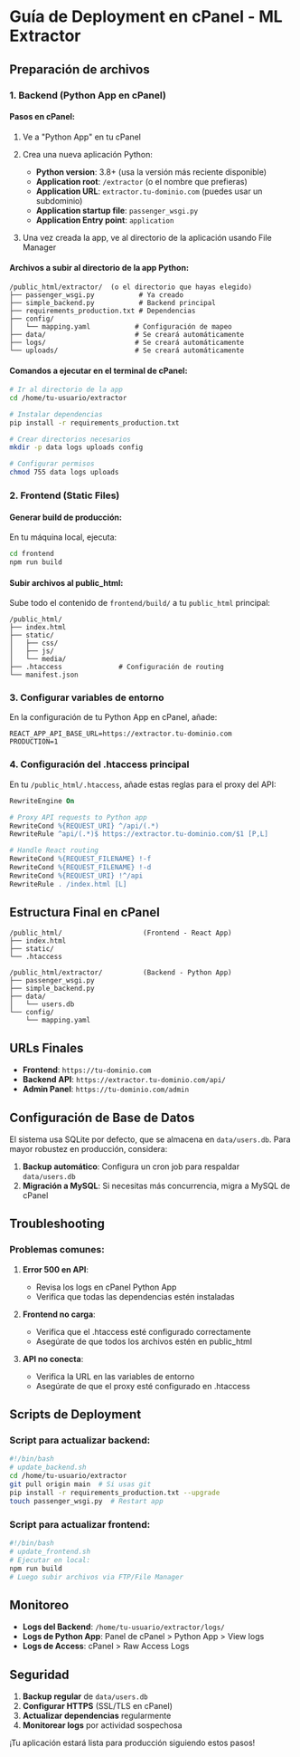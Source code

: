 # Guía de Deployment en cPanel - ML Extractor

## Preparación de archivos

### 1. Backend (Python App en cPanel)

#### Pasos en cPanel:
1. Ve a "Python App" en tu cPanel
2. Crea una nueva aplicación Python:
   - **Python version**: 3.8+ (usa la versión más reciente disponible)
   - **Application root**: `/extractor` (o el nombre que prefieras)
   - **Application URL**: `extractor.tu-dominio.com` (puedes usar un subdominio)
   - **Application startup file**: `passenger_wsgi.py`
   - **Application Entry point**: `application`

3. Una vez creada la app, ve al directorio de la aplicación usando File Manager

#### Archivos a subir al directorio de la app Python:
```
/public_html/extractor/  (o el directorio que hayas elegido)
├── passenger_wsgi.py           # Ya creado
├── simple_backend.py           # Backend principal
├── requirements_production.txt # Dependencias
├── config/
│   └── mapping.yaml           # Configuración de mapeo
├── data/                      # Se creará automáticamente
├── logs/                      # Se creará automáticamente
└── uploads/                   # Se creará automáticamente
```

#### Comandos a ejecutar en el terminal de cPanel:
```bash
# Ir al directorio de la app
cd /home/tu-usuario/extractor

# Instalar dependencias
pip install -r requirements_production.txt

# Crear directorios necesarios
mkdir -p data logs uploads config

# Configurar permisos
chmod 755 data logs uploads
```

### 2. Frontend (Static Files)

#### Generar build de producción:
En tu máquina local, ejecuta:
```bash
cd frontend
npm run build
```

#### Subir archivos al public_html:
Sube todo el contenido de `frontend/build/` a tu `public_html` principal:
```
/public_html/
├── index.html
├── static/
│   ├── css/
│   ├── js/
│   └── media/
├── .htaccess              # Configuración de routing
└── manifest.json
```

### 3. Configurar variables de entorno

En la configuración de tu Python App en cPanel, añade:
```
REACT_APP_API_BASE_URL=https://extractor.tu-dominio.com
PRODUCTION=1
```

### 4. Configuración del .htaccess principal

En tu `/public_html/.htaccess`, añade estas reglas para el proxy del API:
```apache
RewriteEngine On

# Proxy API requests to Python app
RewriteCond %{REQUEST_URI} ^/api/(.*)
RewriteRule ^api/(.*)$ https://extractor.tu-dominio.com/$1 [P,L]

# Handle React routing
RewriteCond %{REQUEST_FILENAME} !-f
RewriteCond %{REQUEST_FILENAME} !-d
RewriteCond %{REQUEST_URI} !^/api
RewriteRule . /index.html [L]
```

## Estructura Final en cPanel

```
/public_html/                    (Frontend - React App)
├── index.html
├── static/
└── .htaccess

/public_html/extractor/          (Backend - Python App)
├── passenger_wsgi.py
├── simple_backend.py
├── data/
│   └── users.db
└── config/
    └── mapping.yaml
```

## URLs Finales

- **Frontend**: `https://tu-dominio.com`
- **Backend API**: `https://extractor.tu-dominio.com/api/`
- **Admin Panel**: `https://tu-dominio.com/admin`

## Configuración de Base de Datos

El sistema usa SQLite por defecto, que se almacena en `data/users.db`. Para mayor robustez en producción, considera:

1. **Backup automático**: Configura un cron job para respaldar `data/users.db`
2. **Migración a MySQL**: Si necesitas más concurrencia, migra a MySQL de cPanel

## Troubleshooting

### Problemas comunes:

1. **Error 500 en API**: 
   - Revisa los logs en cPanel Python App
   - Verifica que todas las dependencias estén instaladas

2. **Frontend no carga**:
   - Verifica que el .htaccess esté configurado correctamente
   - Asegúrate de que todos los archivos estén en public_html

3. **API no conecta**:
   - Verifica la URL en las variables de entorno
   - Asegúrate de que el proxy esté configurado en .htaccess

## Scripts de Deployment

### Script para actualizar backend:
```bash
#!/bin/bash
# update_backend.sh
cd /home/tu-usuario/extractor
git pull origin main  # Si usas git
pip install -r requirements_production.txt --upgrade
touch passenger_wsgi.py  # Restart app
```

### Script para actualizar frontend:
```bash
#!/bin/bash
# update_frontend.sh
# Ejecutar en local:
npm run build
# Luego subir archivos via FTP/File Manager
```

## Monitoreo

- **Logs del Backend**: `/home/tu-usuario/extractor/logs/`
- **Logs de Python App**: Panel de cPanel > Python App > View logs
- **Logs de Access**: cPanel > Raw Access Logs

## Seguridad

1. **Backup regular** de `data/users.db`
2. **Configurar HTTPS** (SSL/TLS en cPanel)
3. **Actualizar dependencias** regularmente
4. **Monitorear logs** por actividad sospechosa

¡Tu aplicación estará lista para producción siguiendo estos pasos!
